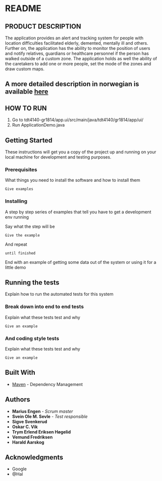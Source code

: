README
=======



## PRODUCT DESCRIPTION

The application provides an alert and tracking system for people with location 
difficulties facilitated elderly, demented, mentally ill and others. Further on,
the application has the ability to monitor the position of users and notify 
relatives, guardians or healthcare personnel if the person has walked outside 
of a custom zone. The application holds as well the ability of the caretakers 
to add one or more people, set the mode of the zones and draw custom maps.

A more detailed description in norwegian is available [here](https://gitlab.stud.iie.ntnu.no/tdt4140-2018/14/wikis/home)
---

## HOW TO RUN

1.   Go to tdt4140-gr1814/app.ui/src/main/java/tdt4140/gr1814/app/ui/
2.   Run ApplicationDemo.java


## Getting Started

These instructions will get you a copy of the project up and running on your local machine for development and testing purposes.

### Prerequisites

What things you need to install the software and how to install them

```
Give examples
```

### Installing

A step by step series of examples that tell you have to get a development env running

Say what the step will be

```
Give the example
```

And repeat

```
until finished
```

End with an example of getting some data out of the system or using it for a little demo

## Running the tests

Explain how to run the automated tests for this system

### Break down into end to end tests

Explain what these tests test and why

```
Give an example
```

### And coding style tests

Explain what these tests test and why

```
Give an example
```

## Built With
* [Maven](https://maven.apache.org/) - Dependency Management


## Authors

* **Marius Engen** - *Scrum master*
* **Svein Ole M. Sevle** - *Test responsible*
* **Sigve Svenkerud**
* **Oskar C. Vik**
* **Trym Erlend Eriksen Høgelid**
* **Vemund Fredriksen**
* **Harald Aarskog**

## Acknowledgments

* Google
* @Hal